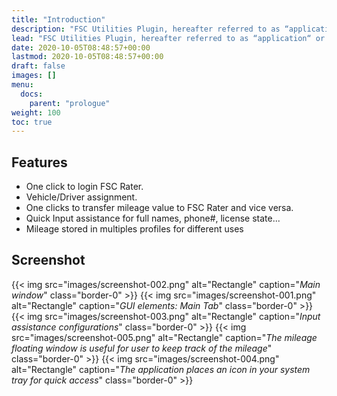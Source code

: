 ```yaml
---
title: "Introduction"
description: "FSC Utilities Plugin, hereafter referred to as “application“ or “FUP” for short, is an input assistance software used together with FSC Rater."
lead: "FSC Utilities Plugin, hereafter referred to as “application“ or “FUP” for short, is an input assistance software used together with FSC Rater."
date: 2020-10-05T08:48:57+00:00
lastmod: 2020-10-05T08:48:57+00:00
draft: false
images: []
menu:
  docs:
    parent: "prologue"
weight: 100
toc: true
---
```


## Features
- One click to login FSC Rater.
- Vehicle/Driver assignment.
- One clicks to transfer mileage value to FSC Rater and vice versa.
- Quick Input assistance for full names, phone#, license state...
- Mileage stored in multiples profiles for different uses

## Screenshot
{{< img src="images/screenshot-002.png" alt="Rectangle" caption="<em>Main window</em>" class="border-0" >}}
{{< img src="images/screenshot-001.png" alt="Rectangle" caption="<em>GUI elements: Main Tab</em>" class="border-0" >}}
{{< img src="images/screenshot-003.png" alt="Rectangle" caption="<em>Input assistance configurations</em>" class="border-0" >}}
{{< img src="images/screenshot-005.png" alt="Rectangle" caption="<em>The mileage floating window is useful for user to keep track of the mileage</em>" class="border-0" >}}
{{< img src="images/screenshot-004.png" alt="Rectangle" caption="<em>The application places an icon in your system tray for quick access</em>" class="border-0" >}}
